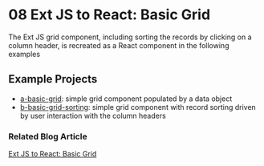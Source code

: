 # 08 Ext JS to React: Basic Grid

The Ext JS grid component, including sorting the records by clicking on a column
header, is recreated as a React component in the following examples

## Example Projects

 - [a-basic-grid](./a-basic-grid): simple grid component populated by a data
 object
 - [b-basic-grid-sorting](./b-basic-grid-sorting): simple grid component with
 record sorting driven by user interaction with the column headers

### Related Blog Article

[Ext JS to React: Basic Grid](https://moduscreate.com/blog/ext-js-react-basic-grid/)